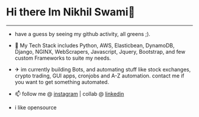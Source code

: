 # Hi there Im Nikhil Swami👋
--------------
- have a guess by seeing my github activity, all greens ;).

- 🚄 My Tech Stack includes Python, AWS, Elasticbean, DynamoDB, Django, NGINX, WebScrapers, Javascript, Jquery, Bootstrap, and few custom Frameworks to suite my needs.
- ✈ im currently building Bots, and automating stuff like stock exchanges, crypto trading, GUI apps, cronjobs and A-Z automation. contact me if you want to get something automated.
- 📫 follow me @ [instagram](https://www.instagram.com/_nikhil_swami_/) | collab @ [linkedin](https://www.linkedin.com/in/nikhilswamiofficial/)
- i like opensource
